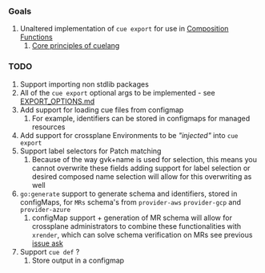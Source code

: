 ### Goals

1. Unaltered implementation of `cue export` for use in [Composition Functions](https://docs.crossplane.io/latest/concepts/composition-functions/)
   1. [Core principles of cuelang](https://cuelang.org/docs/about/#philosophy-and-principles)

### TODO

1. Support importing non stdlib packages
1. All of the `cue export` optional args to be implemented - see [EXPORT_OPTIONS.md](EXPORT_OPTIONS.md)
1. Add support for loading cue files from configmap
   1. For example, identifiers can be stored in configmaps for managed resources
1. Add support for crossplane Environments to be _"injected"_ into `cue export`
1. Support label selectors for Patch matching
   1. Because of the way gvk+name is used for selection, this means you cannot overwrite these fields
      adding support for label selection or desired composed name selection will allow for this overwriting as well
1. `go:generate` support to generate schema and identifiers, stored in configMaps, for `MRs` schema's from `provider-aws` `provider-gcp` and `provider-azure`
   1. configMap support + generation of MR schema will allow for crossplane administrators
      to combine these functionalities with `xrender`, which can solve schema verification on MRs
      see previous [issue ask](https://github.com/crossplane-contrib/crossplane-lint/issues/6)
1. Support `cue def` ?
   1. Store output in a configmap
